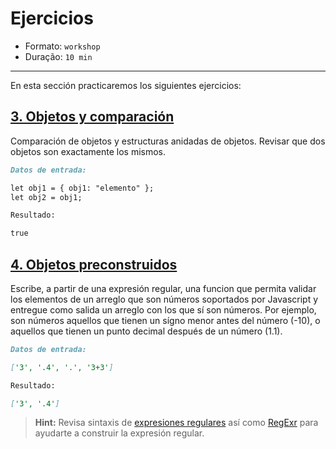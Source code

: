 # Ejercicios

* Formato: `workshop`
* Duração: `10 min`

***

En esta sección practicaremos los siguientes ejercicios:

## [3. Objetos y comparación](https://github.com/Laboratoria/ec-js-deep-dive-exercises/blob/foundations/foundations/02-structures.js)

Comparación de objetos y estructuras anidadas de objetos. Revisar que dos
objetos son exactamente los mismos.

```markdown
Datos de entrada:

let obj1 = { obj1: "elemento" };
let obj2 = obj1;

Resultado:

true
```

## [4. Objetos preconstruidos](https://github.com/Laboratoria/ec-js-deep-dive-exercises/blob/foundationsfoundations/03-objects.js)

Escribe, a partir de una expresión regular, una funcion que permita validar los
elementos de un arreglo que son números soportados por Javascript y entregue
como salida un arreglo con los que sí son números. Por ejemplo, son números
aquellos que tienen un sígno menor antes del número (-10), o aquellos que tienen
un punto decimal después de un número (1.1).

```markdown
Datos de entrada:

['3', '.4', '.', '3+3']

Resultado:

['3', '.4']
```

> **Hint:** Revisa sintaxis de [expresiones regulares](https://developer.mozilla.org/en-US/docs/Web/JavaScript/Reference/Global_Objects/RegExp)
así como [RegExr](https://regexr.com/) para ayudarte a construir la expresión
regular.
